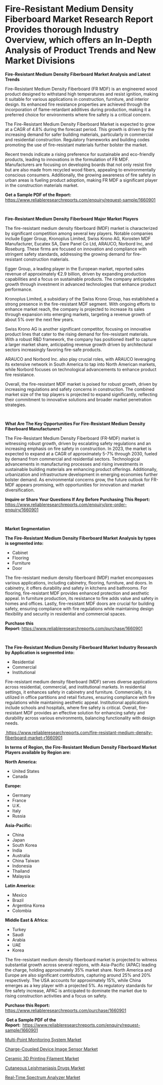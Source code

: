 <p><h1>Fire-Resistant Medium Density Fiberboard Market Research Report Provides thorough Industry Overview, which offers an In-Depth Analysis of Product Trends and New Market Divisions</h1></p><p><strong>Fire-Resistant Medium Density Fiberboard Market Analysis and Latest Trends</strong></p>
<p><p>Fire-Resistant Medium Density Fiberboard (FR MDF) is an engineered wood product designed to withstand high temperatures and resist ignition, making it suitable for various applications in construction, furniture, and interior design. Its enhanced fire resistance properties are achieved through the incorporation of flame-retardant additives during production, making it a preferred choice for environments where fire safety is a critical concern.</p><p>The Fire-Resistant Medium Density Fiberboard Market is expected to grow at a CAGR of 4.8% during the forecast period. This growth is driven by the increasing demand for safer building materials, particularly in commercial and residential construction. Regulatory frameworks and building codes promoting the use of fire-resistant materials further bolster the market. </p><p>Recent trends indicate a rising preference for sustainable and eco-friendly products, leading to innovations in the formulation of FR MDF. Manufacturers are focusing on developing boards that not only resist fire but are also made from recycled wood fibers, appealing to environmentally conscious consumers. Additionally, the growing awareness of fire safety in urban areas is fueling product adoption, making FR MDF a significant player in the construction materials market.</p></p>
<p><strong>Get a Sample PDF of the Report:&nbsp;</strong> <a href="https://www.reliableresearchreports.com/enquiry/request-sample/1660901?utm_campaign=34&utm_medium=2&utm_source=Github&utm_content=ia&utm_term=26102024&utm_id=fire-resistant-medium-density-fiberboard">https://www.reliableresearchreports.com/enquiry/request-sample/1660901</a></p>
<p>&nbsp;</p>
<p><strong>Fire-Resistant Medium Density Fiberboard Major Market Players</strong></p>
<p><p>The fire-resistant medium density fiberboard (MDF) market is characterized by significant competition among several key players. Notable companies include Egger Group, Kronoplus Limited, Swiss Krono AG, Korosten MDF Manufacturer, Eucatex SA, Dare Panel Co Ltd, ARAUCO, Norbord Inc, and Roseburg. These firms are focused on innovation and compliance with stringent safety standards, addressing the growing demand for fire-resistant construction materials.</p><p>Egger Group, a leading player in the European market, reported sales revenue of approximately €2.9 billion, driven by expanding production capabilities and a focus on sustainable products. The company anticipates growth through investment in advanced technologies that enhance product performance.</p><p>Kronoplus Limited, a subsidiary of the Swiss Krono Group, has established a strong presence in the fire-resistant MDF segment. With ongoing efforts to enhance market reach, the company is projected to increase its sales through expansion into emerging markets, targeting a revenue growth of about 5% over the next few years.</p><p>Swiss Krono AG is another significant competitor, focusing on innovative product lines that cater to the rising demand for fire-resistant materials. With a robust R&D framework, the company has positioned itself to capture a larger market share, anticipating revenue growth driven by architectural sectors increasingly favoring fire-safe products.</p><p>ARAUCO and Norbord Inc. also play crucial roles, with ARAUCO leveraging its extensive network in South America to tap into North American markets, while Norbord focuses on technological advancements to enhance product fire resistance.</p><p>Overall, the fire-resistant MDF market is poised for robust growth, driven by increasing regulations and safety concerns in construction. The combined market size of the top players is projected to expand significantly, reflecting their commitment to innovative solutions and broader market penetration strategies.</p></p>
<p>&nbsp;</p>
<p><strong>What Are The Key Opportunities For Fire-Resistant Medium Density Fiberboard Manufacturers?</strong></p>
<p><p>The Fire-Resistant Medium Density Fiberboard (FR-MDF) market is witnessing robust growth, driven by escalating safety regulations and an increasing emphasis on fire safety in construction. In 2023, the market is expected to expand at a CAGR of approximately 5-7% through 2030, fueled by demand from commercial and residential sectors. Technological advancements in manufacturing processes and rising investments in sustainable building materials are enhancing product offerings. Additionally, urbanization and infrastructure development in emerging economies further bolster demand. As environmental concerns grow, the future outlook for FR-MDF appears promising, with opportunities for innovation and market diversification.</p></p>
<p><strong>Inquire or Share Your Questions If Any Before Purchasing This Report:</strong> <a href="https://www.reliableresearchreports.com/enquiry/pre-order-enquiry/1660901?utm_campaign=34&utm_medium=2&utm_source=Github&utm_content=ia&utm_term=26102024&utm_id=fire-resistant-medium-density-fiberboard">https://www.reliableresearchreports.com/enquiry/pre-order-enquiry/1660901</a></p>
<p>&nbsp;</p>
<p><strong>Market Segmentation</strong></p>
<p><strong>The Fire-Resistant Medium Density Fiberboard Market Analysis by types is segmented into:</strong></p>
<p><ul><li>Cabinet</li><li>Flooring</li><li>Furniture</li><li>Door</li></ul></p>
<p><p>The fire-resistant medium density fiberboard (MDF) market encompasses various applications, including cabinetry, flooring, furniture, and doors. In cabinetry, it offers durability and safety in kitchens and bathrooms. For flooring, fire-resistant MDF provides enhanced protection and aesthetic appeal. In furniture production, its resistance to fire adds value and safety in homes and offices. Lastly, fire-resistant MDF doors are crucial for building safety, ensuring compliance with fire regulations while maintaining design flexibility and security in residential and commercial spaces.</p></p>
<p><strong>Purchase this Report:&nbsp;</strong><a href="https://www.reliableresearchreports.com/purchase/1660901?utm_campaign=34&utm_medium=2&utm_source=Github&utm_content=ia&utm_term=26102024&utm_id=fire-resistant-medium-density-fiberboard">https://www.reliableresearchreports.com/purchase/1660901</a></p>
<p>&nbsp;</p>
<p><strong>The Fire-Resistant Medium Density Fiberboard Market Industry Research by Application is segmented into:</strong></p>
<p><ul><li>Residential</li><li>Commercial</li><li>Institutional</li></ul></p>
<p><p>Fire-resistant medium density fiberboard (MDF) serves diverse applications across residential, commercial, and institutional markets. In residential settings, it enhances safety in cabinetry and furniture. Commercially, it is utilized in office partitions and retail fixtures, ensuring compliance with fire regulations while maintaining aesthetic appeal. Institutional applications include schools and hospitals, where fire safety is critical. Overall, fire-resistant MDF provides an effective solution for enhancing safety and durability across various environments, balancing functionality with design needs.</p></p>
<p><a href="https://www.reliableresearchreports.com/fire-resistant-medium-density-fiberboard-market-r1660901?utm_campaign=34&utm_medium=2&utm_source=Github&utm_content=ia&utm_term=26102024&utm_id=fire-resistant-medium-density-fiberboard">&nbsp;https://www.reliableresearchreports.com/fire-resistant-medium-density-fiberboard-market-r1660901</a></p>
<p><strong>In terms of Region, the Fire-Resistant Medium Density Fiberboard Market Players available by Region are:</strong></p>
<p>
    <p> <strong> North America: </strong>
        <ul>
            <li>United States</li>
            <li>Canada</li>
        </ul>
        </p> 
    <p> <strong> Europe: </strong>
        <ul>
            <li>Germany</li>
            <li>France</li>
            <li>U.K.</li>
            <li>Italy</li>
            <li>Russia</li>
        </ul>
        </p> 
    <p> <strong> Asia-Pacific: </strong>
        <ul>
            <li>China</li>
            <li>Japan</li>
            <li>South Korea</li>
            <li>India</li>
            <li>Australia</li>
            <li>China Taiwan</li>
            <li>Indonesia</li>
            <li>Thailand</li>
            <li>Malaysia</li>
        </ul>
        </p> 
    <p> <strong> Latin America: </strong>
        <ul>
            <li>Mexico</li>
            <li>Brazil</li>
            <li>Argentina Korea</li>
            <li>Colombia</li>
        </ul>
        </p> 
    <p> <strong> Middle East & Africa: </strong>
        <ul>
            <li>Turkey</li>
            <li>Saudi</li>
            <li>Arabia</li>
            <li>UAE</li>
            <li>Korea</li>
        </ul>
    </p>
    </p>
<p><p>The fire-resistant medium density fiberboard market is projected to witness substantial growth across several regions, with Asia-Pacific (APAC) leading the charge, holding approximately 35% market share. North America and Europe are also significant contributors, capturing around 25% and 20% respectively. The USA accounts for approximately 15%, while China emerges as a key player with a projected 5%. As regulatory standards for fire safety increase, APAC is anticipated to dominate the market due to rising construction activities and a focus on safety.</p></p>
<p><strong>Purchase this Report: </strong><a href="https://www.reliableresearchreports.com/purchase/1660901?utm_campaign=34&utm_medium=2&utm_source=Github&utm_content=ia&utm_term=26102024&utm_id=fire-resistant-medium-density-fiberboard">https://www.reliableresearchreports.com/purchase/1660901</a></p>
<p>&nbsp;<strong>Get a Sample PDF of the Report:&nbsp;&nbsp;</strong><a href="https://www.reliableresearchreports.com/enquiry/request-sample/1660901?utm_campaign=34&utm_medium=2&utm_source=Github&utm_content=ia&utm_term=26102024&utm_id=fire-resistant-medium-density-fiberboard">https://www.reliableresearchreports.com/enquiry/request-sample/1660901</a></p>
<p><strong></strong></p>
<p><p><a href="https://issuu.com/reportprime-2/docs/multi-point-monitoring-system-marke_db3cd14fc4ca3b?utm_campaign=34&utm_medium=2&utm_source=Github&utm_content=ia&utm_term=26102024&utm_id=fire-resistant-medium-density-fiberboard">Multi-Point Monitoring System Market</a></p><p><a href="https://github.com/Alanbrewer218/Market-Research-Report-List-1/blob/main/charge-coupled-device-image-sensor-market.md?utm_campaign=34&utm_medium=2&utm_source=Github&utm_content=ia&utm_term=26102024&utm_id=fire-resistant-medium-density-fiberboard">Charge-Coupled Device Image Sensor Market</a></p><p><a href="https://medium.com/@joetteconverwb/charting-the-future-comprehensive-analysis-of-the-global-ceramic-3d-printing-filament-market-2024-c8bf42b43c13?utm_campaign=34&utm_medium=2&utm_source=Github&utm_content=ia&utm_term=26102024&utm_id=fire-resistant-medium-density-fiberboard">Ceramic 3D Printing Filament Market</a></p><p><a href="https://www.linkedin.com/pulse/cutaneous-leishmaniasis-drugs-market-share-analysis-growth-mw17f?utm_campaign=34&utm_medium=2&utm_source=Github&utm_content=ia&utm_term=26102024&utm_id=fire-resistant-medium-density-fiberboard">Cutaneous Leishmaniasis Drugs Market</a></p><p><a href="https://issuu.com/reportprime-2/docs/real-time-spectrum-analyzer-market-_c4c4cf1dc34cff?utm_campaign=34&utm_medium=2&utm_source=Github&utm_content=ia&utm_term=26102024&utm_id=fire-resistant-medium-density-fiberboard">Real-Time Spectrum Analyzer Market</a></p></p>
